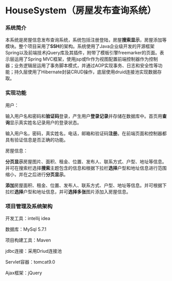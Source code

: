 # HouseSystem（房屋发布查询系统）
### **系统简介**

本系统是房屋信息发布查询系统，系统包括注册登陆，房屋**搜索显示**，房屋添加等模块。整个项目采用了**SSH**的架构。系统使用了Java企业级开发的开源框架Spring以及前端技术jQuery库及其插件，附带了模板引擎freemarker的页面。表示层运用了Spring MVC框架，使用jsp或flr作为视图配置前端控制器作为控制器；业务逻辑层运用了事务脚本模式，并通过AOP实现事务、日志和安全性等功能；持久层使用了Hibernate封装CRUD操作，底层使用druid连接池实现数据存取。

### 实现功能

用户：

输入用户名和密码和**验证码**登录，产生用户**登录记录**并存储在数据库中。首页用**查询**显示真实姓名记录用户的登录状态。

输入用户名，密码，真实姓名，电话，邮箱和验证码**注册**。在前端页面和控制器都具有验证信息是否正确的功能。

房屋信息：

**分页显示**房屋图片、面积、租金、位置、发布人、联系方式、户型、地址等信息。并可在搜索栏选择**搜索**主题包含的信息和根据下拉栏**选择**户型和地址信息进行范围缩小，并在之后进行**分页显示**。

**添加**房屋面积、租金、位置、发布人、联系方式、户型、地址等信息。并可根据下拉栏**选择**户型和地址信息，并可**选择多张**图片添加入房屋信息。

### 项目管理及系统架构

开发工具：intellij idea

数据库：MySql 5.7.1

项目构建工具：Maven

jdbc连接：采用Driud连接池

Servlet容器：tomcat9.0

Ajax框架：jQuery
